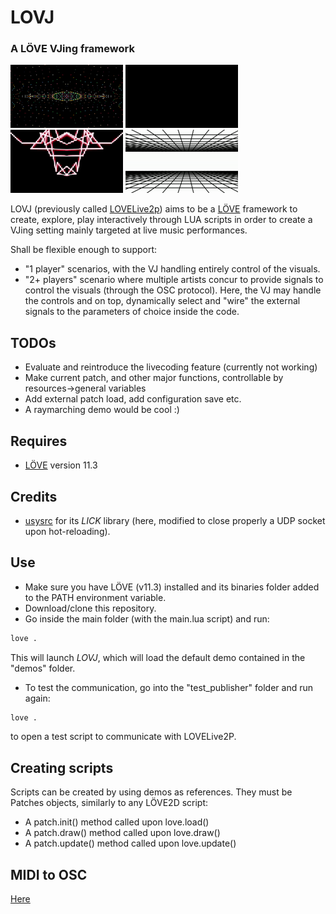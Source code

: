 # LOVJ
### A LÖVE VJing framework 

<img src="doc/assets/animations/demo1.gif" alt="demo1" width="180"> <img src="doc/assets/animations/demo3.gif" alt="demo3" width="180"> <img src="doc/assets/animations/demo5.gif" alt="demo5" width="180"> <img src="doc/assets/animations/demo8.gif" alt="demo8" width="180">

LOVJ (previously called [LOVELive2p](https://en.wikipedia.org/wiki/Love_Live!)) aims to be a [LÖVE](https://love2d.org/) framework to create, explore, play interactively through LUA scripts in order to create a VJing setting mainly targeted at live music performances.

Shall be flexible enough to support:
- "1 player" scenarios, with the VJ handling entirely control of the visuals.
- "2+ players" scenario where multiple artists concur to provide signals to control the visuals (through the OSC protocol). 
Here, the VJ may handle the controls and on top, dynamically select and "wire" the external signals to the parameters of choice inside the code.


## TODOs
- Evaluate and reintroduce the livecoding feature (currently not working)
- Make current patch, and other major functions, controllable by resources->general variables
- Add external patch load, add configuration save etc.
- A raymarching demo would be cool :)

## Requires
- [LÖVE](https://love2d.org/) version 11.3


## Credits
- [usysrc](https://github.com/usysrc) for its *LICK* library (here, modified to close properly a UDP socket upon hot-reloading).


## Use

- Make sure you have LÖVE (v11.3) installed and its binaries folder added to the PATH environment variable.
- Download/clone this repository.
- Go inside the main folder (with the main.lua script) and run:
```sh
love .
```
This will launch *LOVJ*, which will load the default demo contained in the "demos" folder.

- To test the communication, go into the "test_publisher" folder and run again:
```sh
love .
```
to open a test script to communicate with LOVELive2P.

## Creating scripts
Scripts can be created by using demos as references.
They must be Patches objects, similarly to any LÖVE2D script:
- A patch.init() method called upon love.load()
- A patch.draw() method called upon love.draw()
- A patch.update() method called upon love.update()


## MIDI to OSC
[Here](https://github.com/Merutochan/MIDI2OSC) 